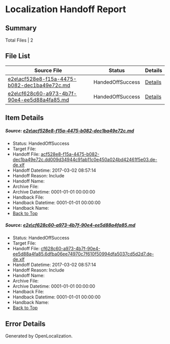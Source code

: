 # <a name='report-top'></a> Localization Handoff Report

## Summary
 Total Files | 2

## File List
 Source File | Status | Details 
 ----------- | ------ | ------- 
 [e2e\acf528e8-f15a-4475-b082-dec1ba49e72c.md](https://github.com/OpenLocalizationTestOrg/ol-test4/blob/9940b24a6ee2674a301faa3988667f3da06635aa/e2e/acf528e8-f15a-4475-b082-dec1ba49e72c.md) | HandedOffSuccess | [Details](#36189279f3a0d682d5c379772b7452fb91d8901c1)
 [e2e\cf628c60-a973-4b7f-90e4-ee5d88a4fa85.md](https://github.com/OpenLocalizationTestOrg/ol-test4/blob/9940b24a6ee2674a301faa3988667f3da06635aa/e2e/cf628c60-a973-4b7f-90e4-ee5d88a4fa85.md) | HandedOffSuccess | [Details](#cd6d9efc62efe709cc867a854b07091e2b63544c2)

## Item Details
##### <a name='36189279f3a0d682d5c379772b7452fb91d8901c1'></a> Source: [e2e\acf528e8-f15a-4475-b082-dec1ba49e72c.md](https://github.com/OpenLocalizationTestOrg/ol-test4/blob/9940b24a6ee2674a301faa3988667f3da06635aa/e2e/acf528e8-f15a-4475-b082-dec1ba49e72c.md)
* Status: HandedOffSuccess
* Target File: 
* Handoff File: [acf528e8-f15a-4475-b082-dec1ba49e72c.dd009d34944c91ab11c0e450a024bd42461f5e03.de-de.xlf](https://github.com/OpenLocalizationTestOrg/ol-test4-handoff/blob/7e1cdceddbcf3bec4ce6d7cac88632a59c414f95/ol-handoff/OpenLocalizationTestOrg/ol-test4-dede/xinjiang/ht/acf528e8-f15a-4475-b082-dec1ba49e72c.dd009d34944c91ab11c0e450a024bd42461f5e03.de-de.xlf)
* Handoff Datetime: 2017-03-02 08:57:14
* Handoff Reason: Include
* Handoff Name: 
* Archive File: 
* Archive Datetime: 0001-01-01 00:00:00
* Handback File: 
* Handback Datetime: 0001-01-01 00:00:00
* Handback Name: 
* [Back to Top](#report-top)

##### <a name='cd6d9efc62efe709cc867a854b07091e2b63544c2'></a> Source: [e2e\cf628c60-a973-4b7f-90e4-ee5d88a4fa85.md](https://github.com/OpenLocalizationTestOrg/ol-test4/blob/9940b24a6ee2674a301faa3988667f3da06635aa/e2e/cf628c60-a973-4b7f-90e4-ee5d88a4fa85.md)
* Status: HandedOffSuccess
* Target File: 
* Handoff File: [cf628c60-a973-4b7f-90e4-ee5d88a4fa85.6dfba06ee74970c7f610f50994dfa5037cd5d2d7.de-de.xlf](https://github.com/OpenLocalizationTestOrg/ol-test4-handoff/blob/7e1cdceddbcf3bec4ce6d7cac88632a59c414f95/ol-handoff/OpenLocalizationTestOrg/ol-test4-dede/xinjiang/ht/cf628c60-a973-4b7f-90e4-ee5d88a4fa85.6dfba06ee74970c7f610f50994dfa5037cd5d2d7.de-de.xlf)
* Handoff Datetime: 2017-03-02 08:57:14
* Handoff Reason: Include
* Handoff Name: 
* Archive File: 
* Archive Datetime: 0001-01-01 00:00:00
* Handback File: 
* Handback Datetime: 0001-01-01 00:00:00
* Handback Name: 
* [Back to Top](#report-top)


## Error Details

Generated by OpenLocalization.
